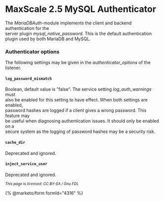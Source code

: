 # MaxScale 2.5 MySQL Authenticator

The _MariaDBAuth_-module implements the client and backend authentication for the\
server plugin _mysql\_native\_password_. This is the default authentication\
plugin used by both MariaDB and MySQL.

### Authenticator options

The following settings may be given in the _authenticator\_options_ of the\
listener.

#### `log_password_mismatch`

Boolean, default value is "false". The service setting _log\_auth\_warnings_ must\
also be enabled for this setting to have effect. When both settings are enabled,\
password hashes are logged if a client gives a wrong password. This feature may\
be useful when diagnosing authentication issues. It should only be enabled on a\
secure system as the logging of password hashes may be a security risk.

#### `cache_dir`

Deprecated and ignored.

#### `inject_service_user`

Deprecated and ignored.

<sub>_This page is licensed: CC BY-SA / Gnu FDL_</sub>

{% @marketo/form formId="4316" %}
